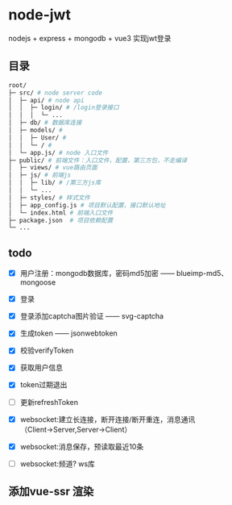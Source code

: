 # node-jwt

nodejs + express + mongodb + vue3
实现jwt登录

## 目录

```bash
root/
├─ src/ # node server code
│  ├─ api/ # node api
│  │  ├─ login/ # /login登录接口
│  │  │  └─ ...
│  ├─ db/ # 数据库连接
│  ├─ models/ # 
│  │  ├─ User/ # 
│  │  └─ / # 
│  └─ app.js/ # node 入口文件
├─ public/ # 前端文件：入口文件，配置，第三方包，不走编译
│  ├─ views/ # vue路由页面
│  ├─ js/ # 前端js
│  │  ├─ lib/ # /第三方js库
│  │  └─ ... 
│  ├─ styles/ # 样式文件
│  ├─ app_config.js # 项目默认配置，接口默认地址
│  └─ index.html # 前端入口文件
├─ package.json  # 项目依赖配置
└─ ...
```


## todo 

- [x] 用户注册：mongodb数据库，密码md5加密 —— blueimp-md5、mongoose
- [x] 登录
- [x] 登录添加captcha图片验证 —— svg-captcha
- [x] 生成token —— jsonwebtoken
- [x] 校验verifyToken
- [x] 获取用户信息
- [x] token过期退出
- [ ] 更新refreshToken
- [x] websocket:建立长连接，断开连接/断开重连，消息通讯（Client→Server,Server→Client）
- [x] websocket:消息保存，预读取最近10条
- [ ] websocket:频道? ws库
 

## 添加vue-ssr 渲染